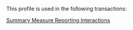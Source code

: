 


This profile is used in the following transactions:

[Summary Measure Reporting Interactions](summary-reporting.html)

 <br />
